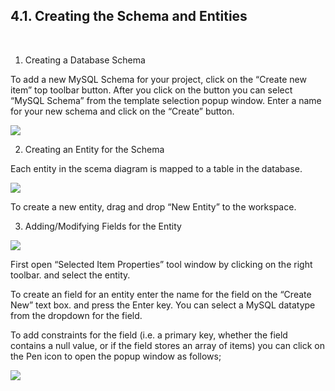 ## 4.1. Creating the Schema and Entities
<br/>

1. Creating a Database Schema

To add a new MySQL Schema for your project, click on the “Create new item” top toolbar button. After you click on the button you can select “MySQL Schema” from the template selection popup window. Enter a name for your new schema and click on the “Create” button.


<img style="max-width:700px;max-height:350px" class="hovarable" src="https://less-code-archive.sgp1.cdn.digitaloceanspaces.com/docimages/new/0048.png"/>

2. Creating an Entity for the Schema

Each entity in the scema diagram is mapped to a table in the database.

<img style="max-width:700px;max-height:350px" class="hovarable" src="https://less-code-archive.sgp1.cdn.digitaloceanspaces.com/docimages/new/0049.png"/>

To create a new entity, drag and drop “New Entity” to the workspace.


3. Adding/Modifying Fields for the Entity

<img style="max-width:700px;max-height:350px" class="hovarable" src="https://less-code-archive.sgp1.cdn.digitaloceanspaces.com/docimages/new/0050.png"/>

First open “Selected Item Properties” tool window by clicking on the right toolbar. and select the entity.

To create an field for an entity enter the name for the field on the “Create New” text box. and press the Enter key. You can select a MySQL datatype from the dropdown for the field.

To add constraints for the field (i.e. a primary key, whether the field contains a null value, or if the field stores an array of items) you can click on the Pen icon to open the popup window as follows;

<img style="max-width:700px;max-height:350px" class="hovarable" src="https://less-code-archive.sgp1.cdn.digitaloceanspaces.com/docimages/new/0051.png"/>